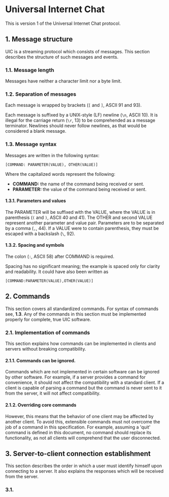 # Universal Internet Chat

This is version 1 of the Universal Internet Chat protocol.

## 1. Message structure

UIC is a streaming protocol which consists of messages. This section describes the
structure of such messages and events.

### 1.1. Message length

Messages have neither a character limit nor a byte limit.

### 1.2. Separation of messages

Each message is wrapped by brackets (`[` and `]`, ASCII 91 and 93).  

Each message is suffixed by a UNIX-style (LF) newline (`\n`, ASCII 10). It is illegal for
the carriage return (`\r`, 13) to be comprehended as a message terminator. Newlines should
never follow newlines, as that would be considered a blank message.

### 1.3. Message syntax

Messages are written in the following syntax:

```
[COMMAND: PARAMETER(VALUE), OTHER(VALUE)]
```

Where the capitalized words represent the following:

* **COMMAND:** the name of the command being received or sent.
* **PARAMETER:** the value of the command being received or sent.

#### 1.3.1. Parameters and values

The PARAMETER will be suffixed with the VALUE, where the VALUE is in parenthesis (`(` and
`)`, ASCII 40 and 41). The OTHER and second VALUE represent another parameter and value
pair. Parameters are to be separated by a comma (`,`, 44). If a VALUE were to contain
parenthesis, they must be escaped with a backslash (`\`, 92).

#### 1.3.2. Spacing and symbols

The colon (`:`, ASCII 58) after COMMAND is required.  

Spacing has no significant meaning;
the example is spaced only for clarity and readability. It could have also been written as

```
[COMMAND:PARAMETER(VALUE),OTHER(VALUE)]
```

## 2. Commands

This section covers all standardized commands. For syntax of commands see, **1.3**. Any of
the commands in this section must be implemented properly for complete, true UIC software.

### 2.1. Implementation of commands

This section explains how commands can be implemented in clients and servers without
breaking compatibility.

#### 2.1.1. Commands can be ignored.

Commands which are not implemented in certain software can be ignored by other software.
For example, if a server provides a command for convenience, it should not affect the
compatibility with a standard client. If a client is capable of parsing a command but the
command is never sent to it from the server, it will not affect compatibility.  

#### 2.1.2. Overriding core commands

However, this means that the behavior of one client may be affected by another client. To
avoid this, extensible commands must not overcome the job of a command in this
specification. For example, assuming a 'quit' command is defined in this document, no
command should replace its functionality, as not all clients will comprehend that the user
disconnected.

## 3. Server-to-client connection establishment

This section describes the order in which a user must identify himself upon connecting to
a server. It also explains the responses which will be received from the server.

### 3.1. 
